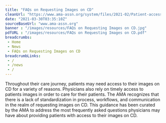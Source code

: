 ```yaml
--- 
title: "FAQs on Requesting Images on CD"
cleanUrl: "https://www.ama-assn.org/system/files/2021-02/Patient-access-faqs-on-requesting-images-on-cd.pdf"
date: "2021-03-30T03:35:10Z"
sourceBaseUrl: "www.ama-assn.org"
banner : "/images/resources/FAQs on Requesting Images on CD.jpg"
pdfURL : "/images/resources/FAQs on Requesting Images on CD.pdf"
breadcrumbs:
 - Home
 - News
 - FAQs on Requesting Images on CD
breadcrumbLinks:
 - / 
 - /news
 - / 
---
```

Throughout their care journey, patients may need access to their images on CD for a variety of reasons. Physicians also rely on timely access to patients images in order to care for their patients. The AMA recognizes that there is a lack of standardization in process, workflows, and communication in the realm of requesting images on CD. This guidance has been curated by the AMA to address the most frequently asked questions physicians may have about providing patients with access to their images on CD.
